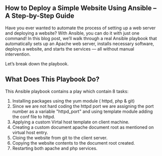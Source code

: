 ## How to Deploy a Simple Website Using Ansible – A Step-by-Step Guide
Have you ever wanted to automate the process of setting up a web server and deploying a website?
With Ansible, you can do it with just one command! In this blog post, we’ll walk through a real Ansible playbook that automatically sets up an Apache web server, installs necessary software, deploys a website, and starts the services — all without manual intervention.

Let’s break down the playbook.

## What Does This Playbook Do?
  This Ansible playbook contains a play which contain 8 tasks:
  1. Installing packages using the yum module ( httpd, php & git)
  2. Since we are not hard coding the httpd port we are assigning the port number as a variable "httpd_port" and using template module adding the conf file to httpd.
  3. Applying a custom Virtal host template on client machine.
  4. Creating a custom document apache document root as mentioned on virtual host entry.
  5. Cloing the website from git to  the client server.
  6. Copying the website contents to the document root created.
  7. Restarting both apache and php services.

